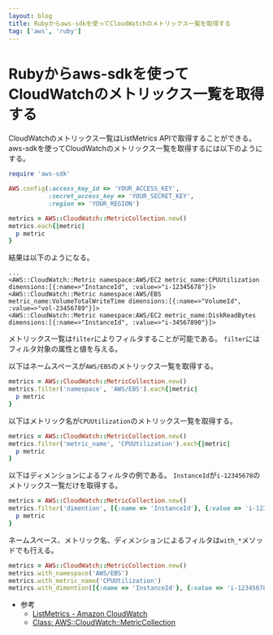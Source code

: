 ```yaml
---
layout: blog
title: Rubyからaws-sdkを使ってCloudWatchのメトリックス一覧を取得する
tag: ['aws', 'ruby']
---
```


# Rubyからaws-sdkを使ってCloudWatchのメトリックス一覧を取得する

CloudWatchのメトリックス一覧はListMetrics APIで取得することができる。
aws-sdkを使ってCloudWatchのメトリックス一覧を取得するには以下のようにする。

~~~~ruby
require 'aws-sdk'

AWS.config(:access_key_id => 'YOUR_ACCESS_KEY',
           :secret_access_key => 'YOUR_SECRET_KEY',
           :region => 'YOUR_REGION')

metrics = AWS::CloudWatch::MetricCollection.new()
metrics.each{|metric|
  p metric
}
~~~~

結果は以下のようになる。

~~~~
...
<AWS::CloudWatch::Metric namespace:AWS/EC2 metric_name:CPUUtilization dimensions:[{:name=>"InstanceId", :value=>"i-12345678"}]>
<AWS::CloudWatch::Metric namespace:AWS/EBS metric_name:VolumeTotalWriteTime dimensions:[{:name=>"VolumeId", :value=>"vol-23456789"}]>
<AWS::CloudWatch::Metric namespace:AWS/EC2 metric_name:DiskReadBytes dimensions:[{:name=>"InstanceId", :value=>"i-34567890"}]>
~~~~

メトリックス一覧は`filter`によりフィルタすることが可能である。
`filter`にはフィルタ対象の属性と値を与える。

以下はネームスペースが`AWS/EBS`のメトリックス一覧を取得する。

~~~~ruby
metrics = AWS::CloudWatch::MetricCollection.new()
metrics.filter('namespace', 'AWS/EBS').each{|metric|
  p metric
}
~~~~

以下はメトリック名が`CPUUtilization`のメトリックス一覧を取得する。

~~~~ruby
metrics = AWS::CloudWatch::MetricCollection.new()
metrics.filter('metric_name', 'CPUUtilization').each{|metric|
  p metric
}
~~~~

以下はディメンションによるフィルタの例である。
`InstanceId`が`i-12345678`のメトリックス一覧だけを取得する。

~~~~ruby
metrics = AWS::CloudWatch::MetricCollection.new()
metrics.filter('dimention', [{:name => 'InstanceId'}, {:value => 'i-12345678'}]).each{|metric|
  p metric
}
~~~~

ネームスペース、メトリック名、ディメンションによるフィルタは`with_*`メソッドでも行える。

~~~~ruby
metrics = AWS::CloudWatch::MetricCollection.new()
metrics.with_namespace('AWS/EBS')
metrics.with_metric_name('CPUUtilization')
metircs.with_dimention([{:name => 'InstanceId'}, {:value => 'i-12345678'}])
~~~~

- 参考
  - [ListMetrics - Amazon CloudWatch](http://docs.aws.amazon.com/AmazonCloudWatch/latest/APIReference/API_ListMetrics.html)
  - [Class: AWS::CloudWatch::MetricCollection ](http://docs.aws.amazon.com/AWSRubySDK/latest/AWS/CloudWatch/MetricCollection.html)
